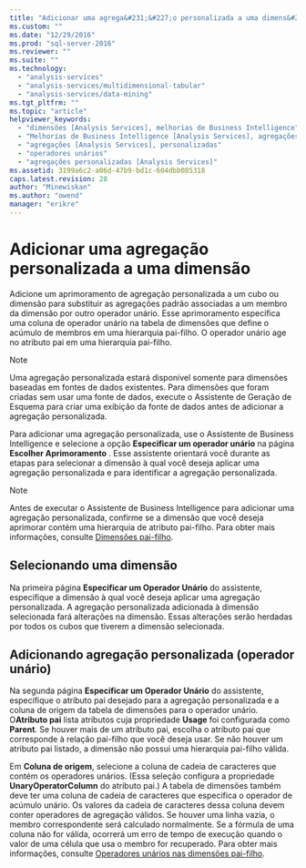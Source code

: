 ```yaml
---
title: "Adicionar uma agrega&#231;&#227;o personalizada a uma dimens&#227;o | Microsoft Docs"
ms.custom: ""
ms.date: "12/29/2016"
ms.prod: "sql-server-2016"
ms.reviewer: ""
ms.suite: ""
ms.technology: 
  - "analysis-services"
  - "analysis-services/multidimensional-tabular"
  - "analysis-services/data-mining"
ms.tgt_pltfrm: ""
ms.topic: "article"
helpviewer_keywords: 
  - "dimensões [Analysis Services], melhorias de Business Intelligence"
  - "Melhorias de Business Intelligence [Analysis Services], agregações personalizadas"
  - "agregações [Analysis Services], personalizadas"
  - "operadores unários"
  - "agregações personalizadas [Analysis Services]"
ms.assetid: 3199a6c2-a06d-47b9-bd1c-604dbb085318
caps.latest.revision: 28
author: "Minewiskan"
ms.author: "owend"
manager: "erikre"
---
```

# Adicionar uma agrega&#231;&#227;o personalizada a uma dimens&#227;o
  Adicione um aprimoramento de agregação personalizada a um cubo ou dimensão para substituir as agregações padrão associadas a um membro da dimensão por outro operador unário. Esse aprimoramento especifica uma coluna de operador unário na tabela de dimensões que define o acúmulo de membros em uma hierarquia pai-filho. O operador unário age no atributo pai em uma hierarquia pai-filho.  
  
> [!NOTE]  
>  Uma agregação personalizada estará disponível somente para dimensões baseadas em fontes de dados existentes. Para dimensões que foram criadas sem usar uma fonte de dados, execute o Assistente de Geração de Esquema para criar uma exibição da fonte de dados antes de adicionar a agregação personalizada.  
  
 Para adicionar uma agregação personalizada, use o Assistente de Business Intelligence e selecione a opção **Especificar um operador unário** na página **Escolher Aprimoramento** . Esse assistente orientará você durante as etapas para selecionar a dimensão à qual você deseja aplicar uma agregação personalizada e para identificar a agregação personalizada.  
  
> [!NOTE]  
>  Antes de executar o Assistente de Business Intelligence para adicionar uma agregação personalizada, confirme se a dimensão que você deseja aprimorar contém uma hierarquia de atributo pai-filho. Para obter mais informações, consulte [Dimensões pai-filho](../../analysis-services/multidimensional-models/parent-child-dimensions.md).  
  
## Selecionando uma dimensão  
 Na primeira página **Especificar um Operador Unário** do assistente, especifique a dimensão à qual você deseja aplicar uma agregação personalizada. A agregação personalizada adicionada à dimensão selecionada fará alterações na dimensão. Essas alterações serão herdadas por todos os cubos que tiverem a dimensão selecionada.  
  
## Adicionando agregação personalizada (operador unário)  
 Na segunda página **Especificar um Operador Unário** do assistente, especifique o atributo pai desejado para a agregação personalizada e a coluna de origem da tabela de dimensões para o operador unário. O**Atributo pai** lista atributos cuja propriedade **Usage** foi configurada como **Parent**. Se houver mais de um atributo pai, escolha o atributo pai que corresponde à relação pai-filho que você deseja usar. Se não houver um atributo pai listado, a dimensão não possui uma hierarquia pai-filho válida.  
  
 Em **Coluna de origem**, selecione a coluna de cadeia de caracteres que contém os operadores unários. (Essa seleção configura a propriedade **UnaryOperatorColumn** do atributo pai.) A tabela de dimensões também deve ter uma coluna de cadeia de caracteres que especifica o operador de acúmulo unário. Os valores da cadeia de caracteres dessa coluna devem conter operadores de agregação válidos. Se houver uma linha vazia, o membro correspondente será calculado normalmente. Se a fórmula de uma coluna não for válida, ocorrerá um erro de tempo de execução quando o valor de uma célula que usa o membro for recuperado. Para obter mais informações, consulte [Operadores unários nas dimensões pai-filho](../../analysis-services/multidimensional-models/unary-operators-in-parent-child-dimensions.md).  
  
  
